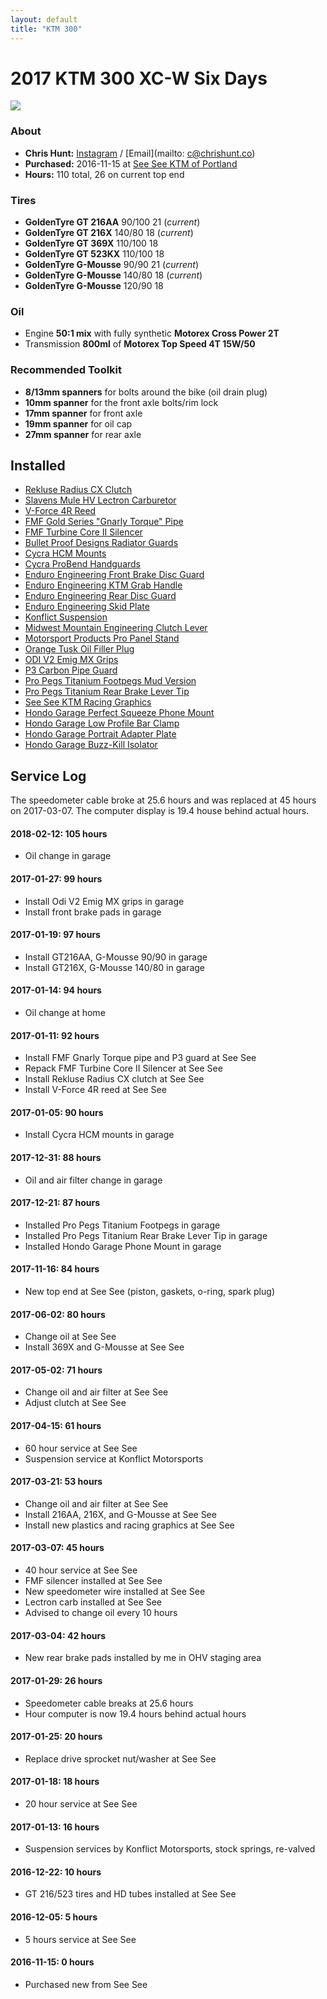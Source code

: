 ```yaml
---
layout: default
title: "KTM 300"
---
```


# 2017 KTM 300 XC-W Six Days
![](https://photos.smugmug.com/photos/i-xB4q9Ls/0/e6aa2da7/XL/i-xB4q9Ls-XL.jpg)

### About
- **Chris Hunt:** [Instagram](https://www.instagram.com/huntca/) / [Email](mailto: c@chrishunt.co)
- **Purchased:** 2016-11-15 at [See See KTM of Portland](https://www.seeseektm.com)
- **Hours:** 110 total, 26 on current top end

### Tires
- **GoldenTyre GT 216AA** 90/100 21 (*current*)
- **GoldenTyre GT 216X** 140/80 18 (*current*)
- **GoldenTyre GT 369X** 110/100 18
- **GoldenTyre GT 523KX** 110/100 18
- **GoldenTyre G-Mousse** 90/90 21 (*current*)
- **GoldenTyre G-Mousse** 140/80 18 (*current*)
- **GoldenTyre G-Mousse** 120/90 18

### Oil
- Engine **50:1 mix** with fully synthetic **Motorex Cross Power 2T**
- Transmission **800ml** of **Motorex Top Speed 4T 15W/50**

### Recommended Toolkit
- **8/13mm spanners** for bolts around the bike (oil drain plug)
- **10mm spanner** for the front axle bolts/rim lock
- **17mm spanner** for front axle
- **19mm spanner** for oil cap
- **27mm spanner** for rear axle

## Installed
- [Rekluse Radius CX Clutch](http://chrshnt.com/2maAuKh)
- [Slavens Mule HV Lectron Carburetor](http://chrshnt.com/2mTlouJ)
- [V-Force 4R Reed](http://chrshnt.com/2qBdKrs)
- [FMF Gold Series "Gnarly Torque" Pipe](http://chrshnt.com/2majio9)
- [FMF Turbine Core II Silencer](http://chrshnt.com/2k9hYOV)
- [Bullet Proof Designs Radiator Guards](http://chrshnt.com/2k98KSL)
- [Cycra HCM Mounts](http://chrshnt.com/2mbStQF)
- [Cycra ProBend Handguards](http://chrshnt.com/2qxU3Ro)
- [Enduro Engineering Front Brake Disc Guard](http://chrshnt.com/2iUsy1m)
- [Enduro Engineering KTM Grab Handle ](http://chrshnt.com/2gc8Rw4)
- [Enduro Engineering Rear Disc Guard](http://chrshnt.com/2geJFVO)
- [Enduro Engineering Skid Plate](http://chrshnt.com/2g8bIoC)
- [Konflict Suspension](http://www.konflictmotorsports.com)
- [Midwest Mountain Engineering Clutch Lever](http://chrshnt.com/2gQiqQo)
- [Motorsport Products Pro Panel Stand](http://chrshnt.com/2gc4zVF)
- [Orange Tusk Oil Filler Plug](http://chrshnt.com/2mbOeo0)
- [ODI V2 Emig MX Grips](http://chrshnt.com/2ByiQVT)
- [P3 Carbon Pipe Guard](http://chrshnt.com/2maBhed)
- [Pro Pegs Titanium Footpegs Mud Version](http://chrshnt.com/2kVBn82)
- [Pro Pegs Titanium Rear Brake Lever Tip](http://chrshnt.com/2kVrU0H)
- [See See KTM Racing Graphics](http://chrshnt.com/2kVTDhP)
- [Hondo Garage Perfect Squeeze Phone Mount](http://chrshnt.com/2kWYwXU)
- [Hondo Garage Low Profile Bar Clamp](http://chrshnt.com/2kzWA8g)
- [Hondo Garage Portrait Adapter Plate](http://chrshnt.com/2kUjpmq)
- [Hondo Garage Buzz-Kill Isolator](http://chrshnt.com/2kyUiGu)

## Service Log
The speedometer cable broke at 25.6 hours and was replaced at 45 hours on 2017-03-07. The computer display is 19.4 house behind actual hours.

#### 2018-02-12: 105 hours
- Oil change in garage

#### 2017-01-27: 99 hours
- Install Odi V2 Emig MX grips in garage
- Install front brake pads in garage

#### 2017-01-19: 97 hours
- Install GT216AA, G-Mousse 90/90 in garage
- Install GT216X, G-Mousse 140/80 in garage

#### 2017-01-14: 94 hours
- Oil change at home

#### 2017-01-11: 92 hours
- Install FMF Gnarly Torque pipe and P3 guard at See See
- Repack FMF Turbine Core II Silencer at See See
- Install Rekluse Radius CX clutch at See See
- Install V-Force 4R reed at See See

#### 2017-01-05: 90 hours
- Install Cycra HCM mounts in garage

#### 2017-12-31: 88 hours
- Oil and air filter change in garage

#### 2017-12-21: 87 hours
- Installed Pro Pegs Titanium Footpegs in garage
- Installed Pro Pegs Titanium Rear Brake Lever Tip in garage
- Installed Hondo Garage Phone Mount in garage

#### 2017-11-16: 84 hours
- New top end at See See (piston, gaskets, o-ring, spark plug)

#### 2017-06-02: 80 hours
- Change oil at See See
- Install 369X and G-Mousse at See See

#### 2017-05-02: 71 hours
- Change oil and air filter at See See
- Adjust clutch at See See

#### 2017-04-15: 61 hours
- 60 hour service at See See
- Suspension service at Konflict Motorsports

#### 2017-03-21: 53 hours
- Change oil and air filter at See See
- Install 216AA, 216X, and G-Mousse at See See
- Install new plastics and racing graphics at See See

#### 2017-03-07: 45 hours
- 40 hour service at See See
- FMF silencer installed at See See
- New speedometer wire installed at See See
- Lectron carb installed at See See
- Advised to change oil every 10 hours

#### 2017-03-04: 42 hours
- New rear brake pads installed by me in OHV staging area

#### 2017-01-29: 26 hours
- Speedometer cable breaks at 25.6 hours
- Hour computer is now 19.4 hours behind actual hours

#### 2017-01-25: 20 hours
- Replace drive sprocket nut/washer at See See

#### 2017-01-18: 18 hours
- 20 hour service at See See

#### 2017-01-13: 16 hours
- Suspension services by Konflict Motorsports, stock springs, re-valved

#### 2016-12-22: 10 hours
- GT 216/523 tires and HD tubes installed at See See

#### 2016-12-05: 5 hours
- 5 hours service at See See

#### 2016-11-15: 0 hours
- Purchased new from See See
